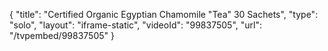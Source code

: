 {
    "title": "Certified Organic Egyptian Chamomile \"Tea\"  30 Sachets",
    "type": "solo",
    "layout": "iframe-static",
    "videoId": "99837505",
    "url": "\/tvpembed\/99837505"
}